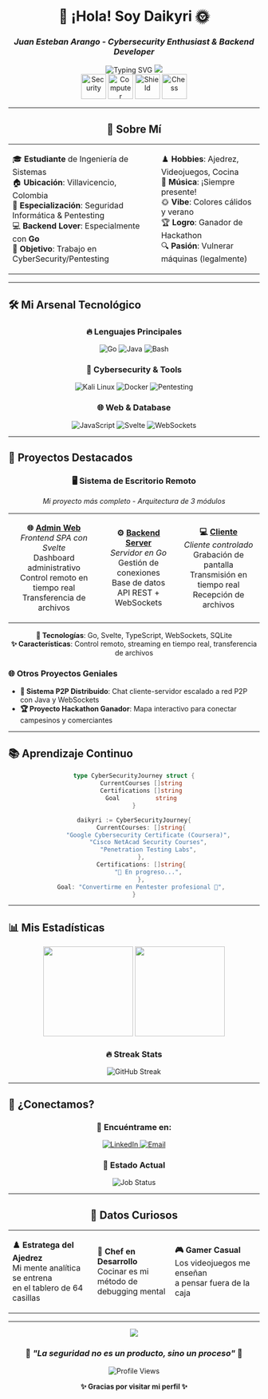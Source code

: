 <!-- Animated Header with Summer Gradient -->
<div align="center">
  
# 🌸 ¡Hola! Soy Daikyri 🌞
### *Juan Esteban Arango - Cybersecurity Enthusiast & Backend Developer*

<img src="https://readme-typing-svg.herokuapp.com?font=Fira+Code&size=22&duration=3000&pause=1000&color=FF69B4&background=FFE4E100&center=true&vCenter=true&multiline=true&width=600&height=100&lines=%F0%9F%94%90+Pentesting+%7C+Backend+%7C+Go+Developer;%F0%9F%8C%B8+Villavicencio%2C+Colombia+%F0%9F%87%A8%F0%9F%87%B4;%E2%9A%A1+Buscando+oportunidades+en+CyberSec!" alt="Typing SVG" />

<img src="https://capsule-render.vercel.app/api?type=waving&color=gradient&customColorList=12,20,14,25,17&height=100&section=header&text=&fontSize=0&animation=twinkling"/>

</div>

<!-- Floating Icons Animation -->
<div align="center">
  <img src="https://raw.githubusercontent.com/Tarikul-Islam-Anik/Animated-Fluent-Emojis/master/Emojis/Objects/Locked%20with%20Key.png" alt="Security" width="50" height="50"/>
  <img src="https://raw.githubusercontent.com/Tarikul-Islam-Anik/Animated-Fluent-Emojis/master/Emojis/Objects/Desktop%20Computer.png" alt="Computer" width="50" height="50"/>
  <img src="https://raw.githubusercontent.com/Tarikul-Islam-Anik/Animated-Fluent-Emojis/master/Emojis/Objects/Shield.png" alt="Shield" width="50" height="50"/>
  <img src="https://raw.githubusercontent.com/Tarikul-Islam-Anik/Animated-Fluent-Emojis/master/Emojis/Activities/Chess%20Pawn.png" alt="Chess" width="50" height="50"/>
</div>

---

<!-- About Me Section with Beautiful Cards -->
<div align="center">

## 🌺 Sobre Mí 

<table>
<tr>
<td>

🎓 **Estudiante** de Ingeniería de Sistemas  
🏠 **Ubicación**: Villavicencio, Colombia  
🔐 **Especialización**: Seguridad Informática & Pentesting  
💻 **Backend Lover**: Especialmente con **Go**  
🎯 **Objetivo**: Trabajo en CyberSecurity/Pentesting  

</td>
<td>

♟️ **Hobbies**: Ajedrez, Videojuegos, Cocina  
🎵 **Música**: ¡Siempre presente!  
🌞 **Vibe**: Colores cálidos y verano  
🏆 **Logro**: Ganador de Hackathon  
🔍 **Pasión**: Vulnerar máquinas (legalmente)  

</td>
</tr>
</table>

</div>

---

<!-- Tech Stack with Animated Badges -->
## 🛠️ Mi Arsenal Tecnológico

<div align="center">

### 🔥 Lenguajes Principales
<img src="https://img.shields.io/badge/Go-00ADD8?style=for-the-badge&logo=go&logoColor=white&shadow=0px_4px_15px_rgba(0,173,216,0.3)" alt="Go"/>
<img src="https://img.shields.io/badge/Java-ED8B00?style=for-the-badge&logo=openjdk&logoColor=white&shadow=0px_4px_15px_rgba(237,139,0,0.3)" alt="Java"/>
<img src="https://img.shields.io/badge/Bash-4EAA25?style=for-the-badge&logo=gnu-bash&logoColor=white&shadow=0px_4px_15px_rgba(78,170,37,0.3)" alt="Bash"/>

### 🔐 Cybersecurity & Tools
<img src="https://img.shields.io/badge/Kali_Linux-557C94?style=for-the-badge&logo=kalilinux&logoColor=white&shadow=0px_4px_15px_rgba(85,124,148,0.3)" alt="Kali Linux"/>
<img src="https://img.shields.io/badge/Docker-2496ED?style=for-the-badge&logo=docker&logoColor=white&shadow=0px_4px_15px_rgba(36,150,237,0.3)" alt="Docker"/>
<img src="https://img.shields.io/badge/Pentesting-FF6B6B?style=for-the-badge&logo=hackthebox&logoColor=white&shadow=0px_4px_15px_rgba(255,107,107,0.3)" alt="Pentesting"/>

### 🌐 Web & Database
<img src="https://img.shields.io/badge/JavaScript-F7DF1E?style=for-the-badge&logo=javascript&logoColor=black&shadow=0px_4px_15px_rgba(247,223,30,0.3)" alt="JavaScript"/>
<img src="https://img.shields.io/badge/Svelte-FF3E00?style=for-the-badge&logo=svelte&logoColor=white&shadow=0px_4px_15px_rgba(255,62,0,0.3)" alt="Svelte"/>
<img src="https://img.shields.io/badge/WebSockets-010101?style=for-the-badge&logo=socketdotio&logoColor=white&shadow=0px_4px_15px_rgba(1,1,1,0.3)" alt="WebSockets"/>

</div>

---

<!-- Projects Section with Beautiful Layout -->
## 🚀 Proyectos Destacados

<div align="center">

### 🖥️ Sistema de Escritorio Remoto
*Mi proyecto más completo - Arquitectura de 3 módulos*

<table>
<tr>
<td align="center">

**🌐 [Admin Web](https://github.com/Unikyri/EscritorioRemoto-WebAdmin)**  
*Frontend SPA con Svelte*  
Dashboard administrativo  
Control remoto en tiempo real  
Transferencia de archivos  

</td>
<td align="center">

**⚙️ [Backend Server](https://github.com/Unikyri/EscritorioRemoto-Backend)**  
*Servidor en Go*  
Gestión de conexiones  
Base de datos  
API REST + WebSockets  

</td>
<td align="center">

**💻 [Cliente](https://github.com/Unikyri/EscritorioRemoto-Cliente)**  
*Cliente controlado*  
Grabación de pantalla  
Transmisión en tiempo real  
Recepción de archivos  

</td>
</tr>
</table>

**🔧 Tecnologías**: Go, Svelte, TypeScript, WebSockets, SQLite  
**✨ Características**: Control remoto, streaming en tiempo real, transferencia de archivos

</div>

### 🌐 Otros Proyectos Geniales

- **💬 Sistema P2P Distribuido**: Chat cliente-servidor escalado a red P2P con Java y WebSockets
- **🏆 Proyecto Hackathon Ganador**: Mapa interactivo para conectar campesinos y comerciantes

---

<!-- Learning & Certifications -->
## 📚 Aprendizaje Continuo

<div align="center">

```go
type CyberSecurityJourney struct {
    CurrentCourses []string
    Certifications []string
    Goal          string
}

daikyri := CyberSecurityJourney{
    CurrentCourses: []string{
        "Google Cybersecurity Certificate (Coursera)",
        "Cisco NetAcad Security Courses",
        "Penetration Testing Labs",
    },
    Certifications: []string{
        "🎯 En progreso...",
    },
    Goal: "Convertirme en Pentester profesional 🔐",
}
```

</div>

---

<!-- GitHub Stats with Custom Theme -->
## 📊 Mis Estadísticas

<div align="center">

<img height="180em" src="https://github-readme-stats.vercel.app/api?username=Unikyri&show_icons=true&theme=radical&include_all_commits=true&count_private=true&border_radius=20&bg_color=30,ff9a9e,fecfef,fecfef,fad0c4&title_color=fff&text_color=fff&icon_color=fff"/>
<img height="180em" src="https://github-readme-stats.vercel.app/api/top-langs/?username=Unikyri&layout=compact&theme=radical&border_radius=20&bg_color=30,ff9a9e,fecfef,fecfef,fad0c4&title_color=fff&text_color=fff"/>

</div>

<div align="center">

### 🔥 Streak Stats
<img src="https://github-readme-streak-stats.herokuapp.com/?user=Unikyri&theme=radical&background=45,ff9a9e,fecfef&stroke=fff&ring=fff&fire=fff&currStreakLabel=fff&sideNums=fff&currStreakNum=fff&dates=fff&sideLabels=fff&border_radius=20" alt="GitHub Streak"/>

</div>

---

<!-- Contact Section with Animated Cards -->
## 🌸 ¿Conectamos?

<div align="center">

### 💌 Encuéntrame en:

<a href="https://www.linkedin.com/in/daikyri/" target="_blank">
<img src="https://img.shields.io/badge/LinkedIn-0077B5?style=for-the-badge&logo=linkedin&logoColor=white&shadow=0px_4px_15px_rgba(0,119,181,0.3)" alt="LinkedIn"/>
</a>
<a href="mailto:contacto@daikyri.dev">
<img src="https://img.shields.io/badge/Email-D14836?style=for-the-badge&logo=gmail&logoColor=white&shadow=0px_4px_15px_rgba(209,72,54,0.3)" alt="Email"/>
</a>

### 💼 Estado Actual
<img src="https://img.shields.io/badge/🔍_Buscando_Trabajo-CyberSecurity_&_Pentesting-FF69B4?style=for-the-badge&shadow=0px_4px_15px_rgba(255,105,180,0.3)" alt="Job Status"/>

</div>

---

<!-- Fun Facts Section -->
<div align="center">

## 🎲 Datos Curiosos

<table>
<tr>
<td>

**♟️ Estratega del Ajedrez**  
Mi mente analítica se entrena  
en el tablero de 64 casillas  

</td>
<td>

**🍳 Chef en Desarrollo**  
Cocinar es mi método de  
debugging mental  

</td>
<td>

**🎮 Gamer Casual**  
Los videojuegos me enseñan  
a pensar fuera de la caja  

</td>
</tr>
</table>

</div>

---

<!-- Animated Footer -->
<div align="center">

<img src="https://capsule-render.vercel.app/api?type=waving&color=gradient&customColorList=12,20,14,25,17&height=100&section=footer&text=&fontSize=0&animation=twinkling"/>

### 🌟 *"La seguridad no es un producto, sino un proceso"* 🌟

<img src="https://komarev.com/ghpvc/?username=Unikyri&label=Visitantes&color=FF69B4&style=for-the-badge" alt="Profile Views"/>

**✨ Gracias por visitar mi perfil ✨**

</div>
